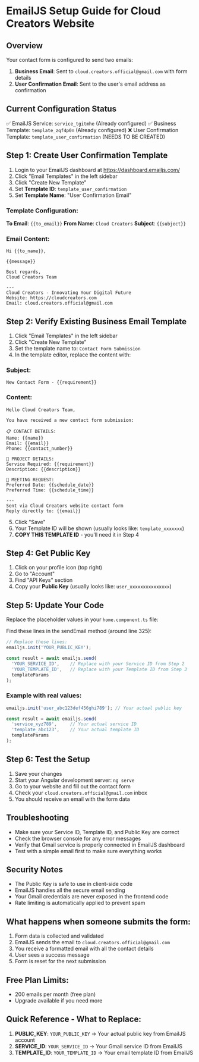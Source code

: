 # EmailJS Setup Guide for Cloud Creators Website

## Overview
Your contact form is configured to send two emails:
1. **Business Email**: Sent to `cloud.creators.official@gmail.com` with form details
2. **User Confirmation Email**: Sent to the user's email address as confirmation

## Current Configuration Status
✅ EmailJS Service: `service_tgitmhe` (Already configured)
✅ Business Template: `template_zqf4p0n` (Already configured)
❌ User Confirmation Template: `template_user_confirmation` (NEEDS TO BE CREATED)

## Step 1: Create User Confirmation Template
1. Login to your EmailJS dashboard at https://dashboard.emailjs.com/
2. Click "Email Templates" in the left sidebar
3. Click "Create New Template"
4. Set **Template ID**: `template_user_confirmation`
5. Set **Template Name**: "User Confirmation Email"

### Template Configuration:
**To Email**: `{{to_email}}`
**From Name**: `Cloud Creators`
**Subject**: `{{subject}}`

### Email Content:
```
Hi {{to_name}},

{{message}}

Best regards,
Cloud Creators Team

---
Cloud Creators - Innovating Your Digital Future
Website: https://cloudcreators.com
Email: cloud.creators.official@gmail.com
```

## Step 2: Verify Existing Business Email Template
1. Click "Email Templates" in the left sidebar
2. Click "Create New Template"
3. Set the template name to: `Contact Form Submission`
4. In the template editor, replace the content with:

### Subject:
```
New Contact Form - {{requirement}}
```

### Content:
```
Hello Cloud Creators Team,

You have received a new contact form submission:

📋 CONTACT DETAILS:
Name: {{name}}
Email: {{email}}
Phone: {{contact_number}}

🔧 PROJECT DETAILS:
Service Required: {{requirement}}
Description: {{description}}

📅 MEETING REQUEST:
Preferred Date: {{schedule_date}}
Preferred Time: {{schedule_time}}

---
Sent via Cloud Creators website contact form
Reply directly to: {{email}}
```

5. Click "Save"
6. Your Template ID will be shown (usually looks like: `template_xxxxxxx`)
7. **COPY THIS TEMPLATE ID** - you'll need it in Step 4

## Step 4: Get Public Key
1. Click on your profile icon (top right)
2. Go to "Account"
3. Find "API Keys" section
4. Copy your **Public Key** (usually looks like: `user_xxxxxxxxxxxxxxx`)

## Step 5: Update Your Code
Replace the placeholder values in your `home.component.ts` file:

Find these lines in the sendEmail method (around line 325):
```typescript
// Replace these lines:
emailjs.init('YOUR_PUBLIC_KEY');

const result = await emailjs.send(
  'YOUR_SERVICE_ID',    // Replace with your Service ID from Step 2
  'YOUR_TEMPLATE_ID',   // Replace with your Template ID from Step 3
  templateParams
);
```

### Example with real values:
```typescript
emailjs.init('user_abc123def456ghi789'); // Your actual public key

const result = await emailjs.send(
  'service_xyz789',     // Your actual service ID
  'template_abc123',    // Your actual template ID
  templateParams
);
```

## Step 6: Test the Setup
1. Save your changes
2. Start your Angular development server: `ng serve`
3. Go to your website and fill out the contact form
4. Check your `cloud.creators.official@gmail.com` inbox
5. You should receive an email with the form data

## Troubleshooting
- Make sure your Service ID, Template ID, and Public Key are correct
- Check the browser console for any error messages
- Verify that Gmail service is properly connected in EmailJS dashboard
- Test with a simple email first to make sure everything works

## Security Notes
- The Public Key is safe to use in client-side code
- EmailJS handles all the secure email sending
- Your Gmail credentials are never exposed in the frontend code
- Rate limiting is automatically applied to prevent spam

## What happens when someone submits the form:
1. Form data is collected and validated
2. EmailJS sends the email to `cloud.creators.official@gmail.com`
3. You receive a formatted email with all the contact details
4. User sees a success message
5. Form is reset for the next submission

## Free Plan Limits:
- 200 emails per month (free plan)
- Upgrade available if you need more

## Quick Reference - What to Replace:
1. **PUBLIC_KEY**: `YOUR_PUBLIC_KEY` → Your actual public key from EmailJS account
2. **SERVICE_ID**: `YOUR_SERVICE_ID` → Your Gmail service ID from EmailJS
3. **TEMPLATE_ID**: `YOUR_TEMPLATE_ID` → Your email template ID from EmailJS

